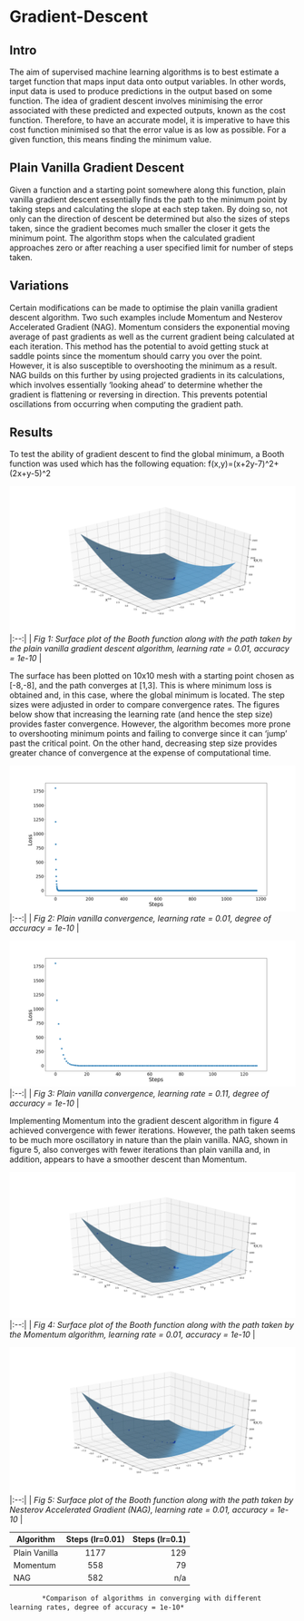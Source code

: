 # Gradient-Descent
## Intro
The aim of supervised machine learning algorithms is to best estimate a target function that maps input data onto output variables. In other words, input data is used to produce predictions in the output based on some function. The idea of gradient descent involves minimising the error associated with these predicted and expected outputs, known as the cost function. Therefore, to have an accurate model, it is imperative to have this cost function minimised so that the error value is as low as possible. For a given function, this means finding the minimum value. 
## Plain Vanilla Gradient Descent
Given a function and a starting point somewhere along this function, plain vanilla gradient descent essentially finds the path to the minimum point by taking steps and calculating the slope at each step taken. By doing so, not only can the direction of descent be determined but also the sizes of steps taken, since the gradient becomes much smaller the closer it gets the minimum point. The algorithm stops when the calculated gradient approaches zero or after reaching a user specified limit for number of steps taken. 
## Variations
Certain modifications can be made to optimise the plain vanilla gradient descent algorithm. Two such examples include Momentum and Nesterov Accelerated Gradient (NAG). Momentum considers the exponential moving average of past gradients as well as the current gradient being calculated at each iteration. This method has the potential to avoid getting stuck at saddle points since the momentum should carry you over the point. However, it is also susceptible to overshooting the minimum as a result. NAG builds on this further by using projected gradients in its calculations, which involves essentially ‘looking ahead’ to determine whether the gradient is flattening or reversing in direction. This prevents potential oscillations from occurring when computing the gradient path. 

## Results
To test the ability of gradient descent to find the global minimum, a Booth function was used which has the following equation: f(x,y)=(x+2y-7)^2+(2x+y-5)^2

![fig1](https://github.com/booki96/Gradient-Descent/blob/master/vanilla.png) 
|:--:| 
| *Fig 1: Surface plot of the Booth function along with the path taken by the plain vanilla gradient descent algorithm, learning rate = 0.01, accuracy = 1e-10* |

The surface has been plotted on 10x10 mesh with a starting point chosen as [-8,-8], and the path converges at [1,3]. This is where minimum loss is obtained and, in this case, where the global minimum is located.
The step sizes were adjusted in order to compare convergence rates. The figures below show that increasing the learning rate (and hence the step size) provides faster convergence. However, the algorithm becomes more prone to overshooting minimum points and failing to converge since it can ‘jump’ past the critical point. On the other hand, decreasing step size provides greater chance of convergence at the expense of computational time.  

![fig2](https://github.com/booki96/Gradient-Descent/blob/master/lr%3D.01.png)
|:--:| 
| *Fig 2: Plain vanilla convergence, learning rate = 0.01, degree of accuracy = 1e-10* |

![fig3](https://github.com/booki96/Gradient-Descent/blob/master/lr%3D.1.png)
|:--:| 
| *Fig 3: Plain vanilla convergence, learning rate = 0.11, degree of accuracy = 1e-10* |

Implementing Momentum into the gradient descent algorithm in figure 4 achieved convergence with fewer iterations. However, the path taken seems to be much more oscillatory in nature than the plain vanilla. NAG, shown in figure 5, also converges with fewer iterations than plain vanilla and, in addition, appears to have a smoother descent than Momentum. 

![fig4](https://github.com/booki96/Gradient-Descent/blob/master/momentum.png)
|:--:| 
| *Fig 4: Surface plot of the Booth function along with the path taken by the Momentum algorithm, learning rate = 0.01, accuracy = 1e-10* |

![fig5](https://github.com/booki96/Gradient-Descent/blob/master/nag.png)
|:--:| 
| *Fig 5: Surface plot of the Booth function along with the path taken by Nesterov Accelerated Gradient (NAG), learning rate = 0.01, accuracy = 1e-10* |


| Algorithm   |      Steps (lr=0.01)      |  Steps (lr=0.1) |
|----------|:-------------:|------:|
| Plain Vanilla |  1177 | 129 |
| Momentum |    558   |   79 |
| NAG | 582 |    n/a |


            *Comparison of algorithms in converging with different learning rates, degree of accuracy = 1e-10*
